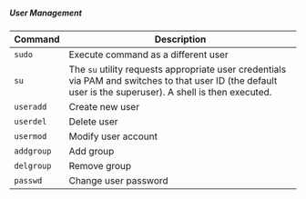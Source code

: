 ##### User Management

| Command    | Description                                                                                                                                                |
| ---------- | ---------------------------------------------------------------------------------------------------------------------------------------------------------- |
| `sudo`     | Execute command as a different user                                                                                                                        |
| `su`       | The `su` utility requests appropriate user credentials via PAM and switches to that user ID (the default user is the superuser). A shell is then executed. |
| `useradd`  | Create new user                                                                                                                                            |
| `userdel`  | Delete user                                                                                                                                                |
| `usermod`  | Modify user account                                                                                                                                        |
| `addgroup` | Add group                                                                                                                                                  |
| `delgroup` | Remove group                                                                                                                                               |
| `passwd`   | Change user password                                                                                                                                       |
